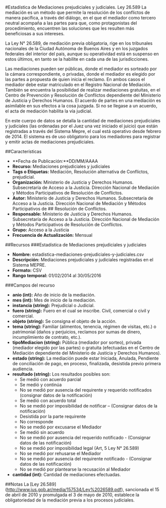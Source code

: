#Estadística de Mediaciones prejudiciales y judiciales. Ley 26.589
La mediación es un método que permite la resolución de los conflictos de manera pacífica, a través del diálogo, en el que el mediador como tercero neutral acompaña a las partes para que, como protagonistas del procedimiento, encuentren las soluciones que les resulten más beneficiosas a sus intereses.

La Ley N° 26.589, de mediación previa obligatoria, rige en los tribunales nacionales de la Ciudad Autónoma de Buenos Aires y en los juzgados federales del interior del país, aunque su operatividad está en suspenso en estos últimos, en tanto se la habilite en cada una de las jurisdicciones.

Las mediaciones pueden ser públicas, donde el mediador es sorteado por la cámara correspondiente, o privadas, donde el mediador es elegido por las partes a propuesta de quien inicia el reclamo. En ambos casos el mediador debe estar matriculado en el Registro Nacional de Mediación. También se encuentra la posibilidad de realizar mediaciones gratuitas, en el Centro de Prevención y Resolución de Conflictos dependiente del Ministerio de Justicia y Derechos Humanos. El acuerdo de partes en una mediación es asimilable en sus efectos a la cosa juzgada. Si no se llegase a un acuerdo, el acta de mediación habilita la vía judicial.

En este cuerpo de datos se detalla la cantidad de mediaciones prejudiciales y judiciales (las ordenadas por el Juez una vez iniciado el juicio) que están registradas a través del Sistema Mepre, el cual está operativo desde febrero de 2014. El sistema es de uso obligatorio para los mediadores para registrar y emitir actas de mediaciones prejudiciales.

##Características
* 	**Fecha de Publicación:**DD/MM/AAAA
*   **Recurso:** Mediaciones prejudiciales y judiciales
*   **Tags o Etiquetas:** Mediación, Resolución alternativa de Conflictos, prejudicial.
*   **Organización:** Ministerio de Justicia y Derechos Humanos. Subsecretaría de Acceso a la Justicia. Dirección Nacional de Mediación y Métodos Participativos de Resolución de Conflictos.
*   **Autor:** Ministerio de Justicia y Derechos Humanos. Subsecretaría de Acceso a la Justicia. Dirección Nacional de Mediación y Métodos Participativos de ## Resolución de Conflictos.
*   **Responsable:** Ministerio de Justicia y Derechos Humanos. Subsecretaría de Acceso a la Justicia. Dirección Nacional de Mediación y Métodos Participativos de Resolución de Conflictos.
*   **Grupo:** Acceso a la Justicia
*   **Frecuencia de Actualización:** Mensual

##Recursos
###Estadística de Mediaciones prejudiciales y judiciales
*   **Nombre:** estadistica-mediaciones-prejudiciales-y-judiciales.csv
*   **Descripción:** Mediaciones prejudiciales y judiciales registradas en el Sistema MEPRE.
*   **Formato:** CSV
*   **Rango temporal:** 01/02/2014 al 30/05/2016

###Campos del recurso
*   **anio (int):** Año de inicio de la mediación.
* **mes (int):** Mes de inicio de la mediación.
* **instancia (string):** Prejudicial o Judicial.
* **fuero (string):** Fuero en el cual se inscribe. Civil, comercial o civil y comercial.
* **objeto (string):** Se consigna el objeto de la acción.
* **tema (string):** Familiar (alimentos, tenencia, régimen de visitas, etc.) o patrimonial (daños y perjuicios, reclamos por sumas de dinero, incumplimiento de contrato, etc.).
* **tipoMediacion (string):** Pública (mediador por sorteo), privada (mediador elegido por las partes) o gratuita (efectuadas en el Centro de Mediación dependiente del Ministerio de Justicia y Derechos Humanos).
* **estado (string):** La mediación puede estar Iniciada, Anulada, Pendiente de conciliación de pago, en proceso, finalizada, desistida previo primera audiencia.
* **resultado (string):** Los resultados posibles son: 
	- Se medió con acuerdo parcial
	- Se medió y continúa
	- No se medió por ausencia del requirente y requerido notificados (consignar datos de la notificación)
	- Se medió con acuerdo total
	- No se medió por imposibilidad de notificar – (Consignar datos de la notificación)
	- Desistida por la parte requirente
	- No corresponde
	- No se medió por excusarse el Mediador
	- Se medió sin acuerdo
	- No se medió por ausencia del requerido notificado - (Consignar datos de las notificación)
	- No se medió por imposibilidad legal (Art, 5 Ley N° 26.589)
	- No se medió por rehusarse el Mediador
	- No se medió por ausencia del requirente notificado - (Consignar datos de las notificación)
	- No se medió por plantearse la recusación al Mediador
* **cantidad (int):** Cantidad de mediaciones efectuadas.

##Notas
La [Ley 26.589] (http://www.jus.gob.ar/media/157534/Ley%2026589.pdf), sancionada el 15 de abril de 2010 y promulgada el 3 de mayo de 2010,  establece la obligatoriedad de la mediación previa a los procesos judiciales. 
